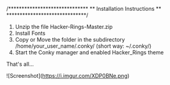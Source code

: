 /******************************
** Installation Instructions **
******************************/

1) Unzip the file Hacker-Rings-Master.zip
2) Install Fonts
3) Copy or Move the folder in the subdirectory /home/your_user_name/.conky/
   (short way: ~/.conky/)
4) Start the Conky manager and enabled Hacker_Rings theme 

That's all...

![Screenshot]\(https://i.imgur.com/XDP0BNe.png)
